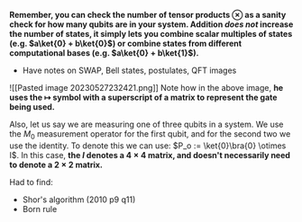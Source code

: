 **Remember, you can check the number of tensor products $\otimes$ as a sanity check for how many qubits are in your system. Addition *does not* increase the number of states, it simply lets you combine scalar multiples of states (e.g. $a\ket{0} + b\ket{0}$) or combine states from different computational bases (e.g. $a\ket{0} + b\ket{1}$).**


- Have notes on SWAP, Bell states, postulates, QFT images

![[Pasted image 20230527232421.png]]
Note how in the above image, **he uses the $\mapsto$ symbol with a superscript of a matrix to represent the gate being used.** 


Also, let us say we are measuring one of three qubits in a system. We use the $M_0$ measurement operator for the first qubit, and for the second two we use the identity. To denote this we can use: $P_o := \ket{0}\bra{0} \otimes I$. In this case, **the $I$ denotes a $4 \times 4$ matrix, and doesn't necessarily need to denote a $2 \times 2$ matrix.**



Had to find:

- Shor's algorithm (2010 p9 q11)
- Born rule